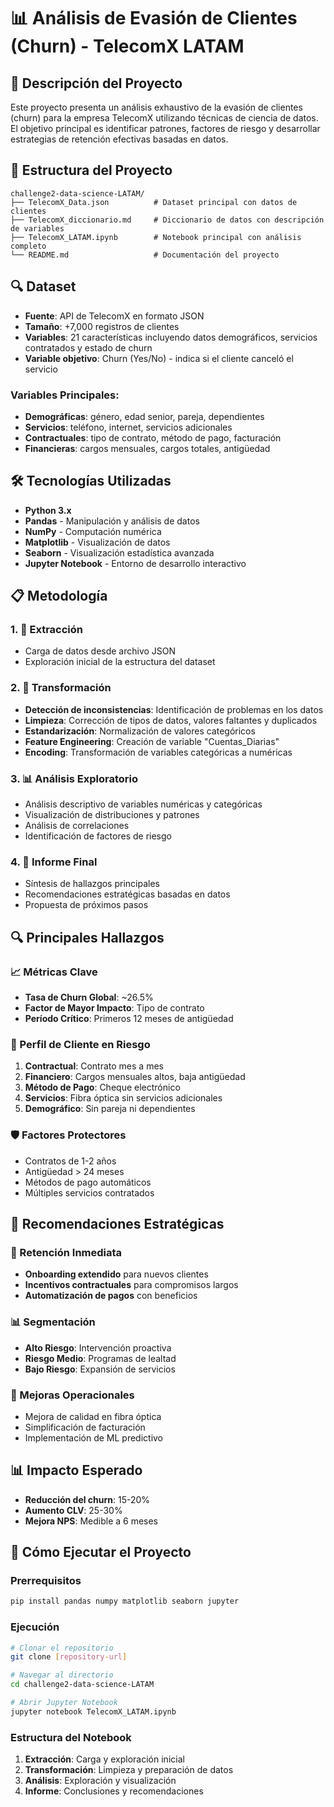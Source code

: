 # 📊 Análisis de Evasión de Clientes (Churn) - TelecomX LATAM

## 🎯 Descripción del Proyecto

Este proyecto presenta un análisis exhaustivo de la evasión de clientes (churn) para la empresa TelecomX utilizando técnicas de ciencia de datos. El objetivo principal es identificar patrones, factores de riesgo y desarrollar estrategias de retención efectivas basadas en datos.

## 📁 Estructura del Proyecto

```
challenge2-data-science-LATAM/
├── TelecomX_Data.json          # Dataset principal con datos de clientes
├── TelecomX_diccionario.md     # Diccionario de datos con descripción de variables
├── TelecomX_LATAM.ipynb        # Notebook principal con análisis completo
└── README.md                   # Documentación del proyecto
```

## 🔍 Dataset

- **Fuente**: API de TelecomX en formato JSON
- **Tamaño**: +7,000 registros de clientes
- **Variables**: 21 características incluyendo datos demográficos, servicios contratados y estado de churn
- **Variable objetivo**: Churn (Yes/No) - indica si el cliente canceló el servicio

### Variables Principales:
- **Demográficas**: género, edad senior, pareja, dependientes
- **Servicios**: teléfono, internet, servicios adicionales
- **Contractuales**: tipo de contrato, método de pago, facturación
- **Financieras**: cargos mensuales, cargos totales, antigüedad

## 🛠️ Tecnologías Utilizadas

- **Python 3.x**
- **Pandas** - Manipulación y análisis de datos
- **NumPy** - Computación numérica
- **Matplotlib** - Visualización de datos
- **Seaborn** - Visualización estadística avanzada
- **Jupyter Notebook** - Entorno de desarrollo interactivo

## 📋 Metodología

### 1. 📌 Extracción
- Carga de datos desde archivo JSON
- Exploración inicial de la estructura del dataset

### 2. 🔧 Transformación
- **Detección de inconsistencias**: Identificación de problemas en los datos
- **Limpieza**: Corrección de tipos de datos, valores faltantes y duplicados
- **Estandarización**: Normalización de valores categóricos
- **Feature Engineering**: Creación de variable "Cuentas_Diarias"
- **Encoding**: Transformación de variables categóricas a numéricas

### 3. 📊 Análisis Exploratorio
- Análisis descriptivo de variables numéricas y categóricas
- Visualización de distribuciones y patrones
- Análisis de correlaciones
- Identificación de factores de riesgo

### 4. 📄 Informe Final
- Síntesis de hallazgos principales
- Recomendaciones estratégicas basadas en datos
- Propuesta de próximos pasos

## 🔍 Principales Hallazgos

### 📈 Métricas Clave
- **Tasa de Churn Global**: ~26.5%
- **Factor de Mayor Impacto**: Tipo de contrato
- **Período Crítico**: Primeros 12 meses de antigüedad

### 🎯 Perfil de Cliente en Riesgo
1. **Contractual**: Contrato mes a mes
2. **Financiero**: Cargos mensuales altos, baja antigüedad
3. **Método de Pago**: Cheque electrónico
4. **Servicios**: Fibra óptica sin servicios adicionales
5. **Demográfico**: Sin pareja ni dependientes

### 🛡️ Factores Protectores
- Contratos de 1-2 años
- Antigüedad > 24 meses
- Métodos de pago automáticos
- Múltiples servicios contratados

## 🚀 Recomendaciones Estratégicas

### 🎯 Retención Inmediata
- **Onboarding extendido** para nuevos clientes
- **Incentivos contractuales** para compromisos largos
- **Automatización de pagos** con beneficios

### 📊 Segmentación
- **Alto Riesgo**: Intervención proactiva
- **Riesgo Medio**: Programas de lealtad
- **Bajo Riesgo**: Expansión de servicios

### 🔧 Mejoras Operacionales
- Mejora de calidad en fibra óptica
- Simplificación de facturación
- Implementación de ML predictivo

## 📊 Impacto Esperado

- **Reducción del churn**: 15-20%
- **Aumento CLV**: 25-30%
- **Mejora NPS**: Medible a 6 meses

## 🚦 Cómo Ejecutar el Proyecto

### Prerrequisitos
```bash
pip install pandas numpy matplotlib seaborn jupyter
```

### Ejecución
```bash
# Clonar el repositorio
git clone [repository-url]

# Navegar al directorio
cd challenge2-data-science-LATAM

# Abrir Jupyter Notebook
jupyter notebook TelecomX_LATAM.ipynb
```

### Estructura del Notebook
1. **Extracción**: Carga y exploración inicial
2. **Transformación**: Limpieza y preparación de datos
3. **Análisis**: Exploración y visualización
4. **Informe**: Conclusiones y recomendaciones
